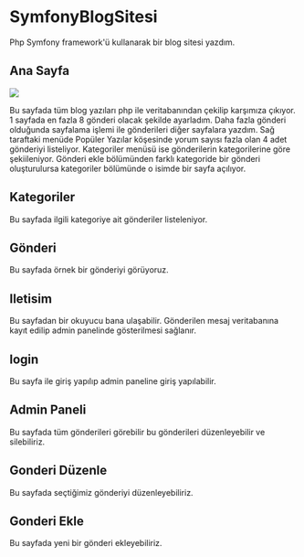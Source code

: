 # SymfonyBlogSitesi

Php Symfony framework'ü kullanarak bir blog sitesi yazdım.

## Ana Sayfa
<img src="https://www.resimag.com/p1/81e48fb27e8.png" />

Bu sayfada tüm blog yazıları php ile veritabanından çekilip karşımıza çıkıyor. 1 sayfada en fazla 8 gönderi olacak şekilde ayarladım. Daha fazla gönderi olduğunda sayfalama işlemi ile gönderileri diğer sayfalara yazdım. Sağ taraftaki menüde Popüler Yazılar köşesinde yorum sayısı fazla olan 4 adet gönderiyi listeliyor. Kategoriler menüsü ise gönderilerin kategorilerine göre şekiileniyor. Gönderi ekle bölümünden farklı kategoride bir gönderi oluşturulursa kategoriler bölümünde o isimde bir sayfa açılıyor.

## Kategoriler

Bu sayfada ilgili kategoriye ait gönderiler listeleniyor.

## Gönderi

Bu sayfada örnek bir gönderiyi görüyoruz. 

## Iletisim

Bu sayfadan bir okuyucu bana ulaşabilir. Gönderilen mesaj veritabanına kayıt edilip admin panelinde gösterilmesi sağlanır.

## login

Bu sayfa ile giriş yapılıp admin paneline giriş yapılabilir.

## Admin Paneli

Bu sayfada tüm gönderileri görebilir bu gönderileri düzenleyebilir ve silebiliriz.

## Gonderi Düzenle

Bu sayfada seçtiğimiz gönderiyi düzenleyebiliriz.

## Gonderi Ekle

Bu sayfada yeni bir gönderi ekleyebiliriz.
